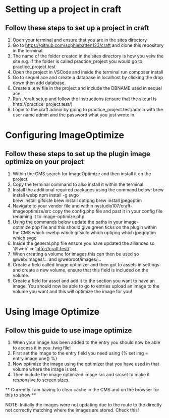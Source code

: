 # Setting up a project in craft #
## Follow these steps to set up a project in craft ##

1. Open your terminal and ensure that you are in the sites directory
2. Go to https://github.com/sophiebatten123/craft and clone this repository in the terminal
3. The name of the folder created in the sites directory is how you veiw the site e.g. if the folder is called practice_project you would go to practice_project.test
4. Open the project in VSCode and inside the terminal run composer install
5. Go to sequel ace and create a database in localhost by clicking the drop down then add database.
6. Create a .env file in the project and include the DBNAME used in sequel ace.
7. Run ./craft setup and follow the instructions (ensure that the siteurl is hhtp://practice_project.test/)
8. Login to the craft admin by going to practice_project.test/admin with the user name admin and the password what you just wrote in.

# Configuring ImageOptimize #
## Follow these steps to set up the plugin image optimize on your project ##

1. Within the CMS search for ImageOptimize and then install it on the project.
2. Copy the terminal command to also install it within the terminal.
3. Install the additional required packages using the command below:
    brew install webp
    npm install -g svgo                                                      
    brew install gifsicle
    brew install optipng
    brew install jpegoptim
4. Navigate to your vendor file and within nystudio107/craft-imageoptimize/src copy the config.php file and past it in your config file renaming it to image-optimize.php
5. Using the commands below update the paths in your image-optimize.php file and this should give green ticks on the plugin within the CMS
    which cwebp
    which gifsicle
    which optipng
    which jpegoptim
    which svgo
6. Inside the general.php file ensure you have updated the alliances so '@web' => 'http://craft.test/'.
7. When creating a volume for images this can then be used so @web/images/... and @webroot/images/...
8. Create a field called Image optimizer and then got to assets in settings and create a new volume, ensure that this field is included on the volume.
9. Create a field for asset and add it to the section you want to have an image. You should now be able to go to entries upload an image to the volume you want and this will optimize the image for you!

# Using Image Optimize #
## Follow this guide to use image optimize ##

1. When your image has been added to the entry you should now be able to access it in you .twig file!
2. First set the image to the entry field you need using {% set img = entry.image.one() %}
3. Now optimize the image using the optimizer that you have used in that volume where the image is set.
4. Then include the image optimized image src and srcset to make it responsive to screen sizes.

** Currently I am having to clear cache in the CMS and on the browser for this to show **

NOTE: Initially the images were not updating due to the route to the directly not correctly matching where the images are stored. Check this!
